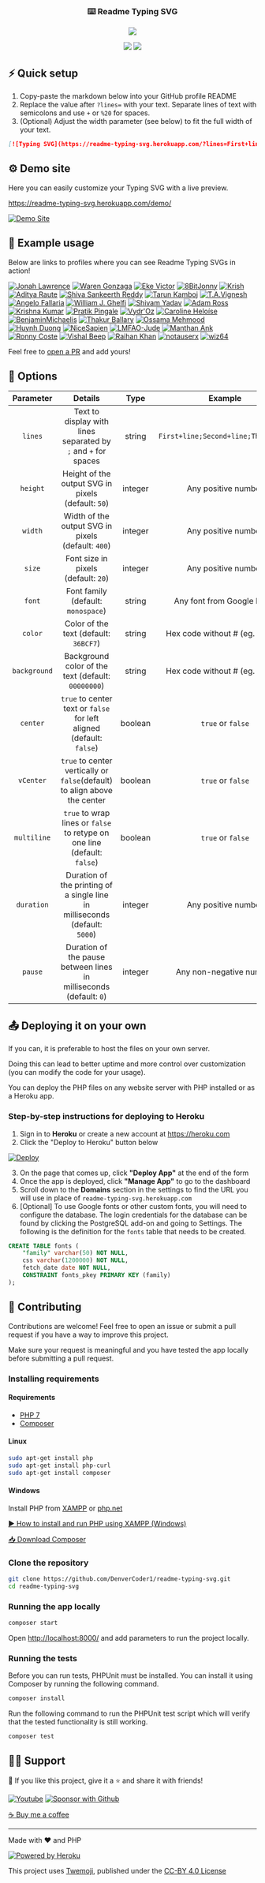 <!-- markdownlint-disable MD033 MD041-->
<p align="center">
  <h3 align="center">⌨️ Readme Typing SVG</h3>
</p>

<p align="center">
  <img src="https://readme-typing-svg.herokuapp.com/?lines=Type+messages+everywhere!;Add+a+bio+to+your+profile!;Add+a+description+to+your+repo!;Make+your+readme+stand+out!&font=Fira%20Code&center=true&width=380&height=50&duration=4000&pause=1000">
</p>

<p align="center">
  <a href="https://github.com/search?q=extension%3Amd+%22readme+typing+svg+herokuapp%22&type=Code" alt="Users" title="Repo users">
    <img src="https://freshidea.com/jonah/app/github-search-results/readme-typing-svg/index.php"/></a>
  <a href="https://discord.gg/fPrdqh3Zfu" alt="Discord" title="Dev Pro Tips Discussion & Support Server">
    <img src="https://img.shields.io/discord/819650821314052106?color=7289DA&logo=discord&logoColor=white&style=for-the-badge"/></a>
</p>
<!-- markdownlint-enable MD033 -->

## ⚡ Quick setup

1. Copy-paste the markdown below into your GitHub profile README
2. Replace the value after `?lines=` with your text. Separate lines of text with semicolons and use `+` or `%20` for spaces.
3. (Optional) Adjust the width parameter (see below) to fit the full width of your text.

```md
[![Typing SVG](https://readme-typing-svg.herokuapp.com/?lines=First+line+of+text;Second+line+of+text)](https://git.io/typing-svg)
```

## ⚙ Demo site

Here you can easily customize your Typing SVG with a live preview.

<https://readme-typing-svg.herokuapp.com/demo/>

[![Demo Site](https://user-images.githubusercontent.com/20955511/183703055-42ec8754-d84c-414f-8132-a02974224aa1.gif "Demo Site")](https://readme-typing-svg.herokuapp.com/demo/)

## 🚀 Example usage

Below are links to profiles where you can see Readme Typing SVGs in action!

[![Jonah Lawrence](https://github.com/DenverCoder1.png?size=60)](https://github.com/DenverCoder1)
[![Waren Gonzaga](https://github.com/warengonzaga.png?size=60)](https://github.com/warengonzaga)
[![Eke Victor](https://github.com/Evavic44.png?size=60)](https://github.com/Evavic44)
[![8BitJonny](https://github.com/8BitJonny.png?size=60)](https://github.com/8BitJonny)
[![Krish](https://github.com/krishdevdb.png?size=60)](https://github.com/krishdevdb)
[![Aditya Raute](https://github.com/adityaraute.png?size=60)](https://github.com/adityaraute)
[![Shiva Sankeerth Reddy](https://github.com/ShivaSankeerth.png?size=60)](https://github.com/ShivaSankeerth)
[![Tarun Kamboj](https://github.com/Tarun-Kamboj.png?size=60)](https://github.com/Tarun-Kamboj)
[![T.A.Vignesh](https://github.com/tavignesh.png?size=60)](https://github.com/tavignesh)
[![Angelo Fallaria](https://github.com/angelofallars.png?size=60)](https://github.com/angelofallars)
[![William J. Ghelfi](https://github.com/trumbitta.png?size=60)](https://github.com/trumbitta)
[![Shivam Yadav](https://github.com/sudoshivam.png?size=60)](https://github.com/sudoshivam)
[![Adam Ross](https://github.com/R055A.png?size=60)](https://github.com/R055A)
[![Krishna Kumar](https://github.com/Krishnapro.png?size=60)](https://github.com/Krishnapro)
[![Pratik Pingale](https://github.com/PROxZIMA.png?size=60)](https://github.com/PROxZIMA)
[![Vydr'Oz](https://github.com/VydrOz.png?size=60)](https://github.com/VydrOz)
[![Caroline Heloíse](https://github.com/Carol42.png?size=60)](https://github.com/Carol42)
[![BenjaminMichaelis](https://github.com/BenjaminMichaelis.png?size=60)](https://github.com/BenjaminMichaelis)
[![Thakur Ballary](https://github.com/thakurballary.png?size=60)](https://github.com/thakurballary)
[![Ossama Mehmood](https://github.com/ossamamehmood.png?size=60)](https://github.com/ossamamehmood)
[![Huynh Duong](https://github.com/betty2310.png?size=60)](https://github.com/betty2310)
[![NiceSapien](https://github.com/nicesapien.png?size=60)](https://github.com/nicesapien)
[![LMFAO-Jude](https://github.com/lmfao-jude.png?size=60)](https://github.com/lmfao-jude)
[![Manthan Ank](https://github.com/manthanank.png?size=60)](https://github.com/manthanank)
[![Ronny Coste](https://github.com/lertsoft.png?size=60)](https://github.com/lertsoft)
[![Vishal Beep](https://github.com/vishal-beep136.png?size=60)](https://github.com/Vishal-beep136)
[![Raihan Khan](https://github.com/raihankhan.png?size=60)](https://github.com/raihankhan)
[![notauserx](https://github.com/notauserx.png?size=60)](https://github.com/notauserx)
[![wiz64](https://github.com/wiz64.png?size=60)](https://github.com/wiz64)

Feel free to [open a PR](https://github.com/DenverCoder1/readme-typing-svg/issues/21#issue-870549556) and add yours!

## 🔧 Options

|  Parameter   |                                   Details                                   |  Type   |               Example               |
| :----------: | :-------------------------------------------------------------------------: | :-----: | :---------------------------------: |
|   `lines`    |       Text to display with lines separated by `;` and `+` for spaces        | string  | `First+line;Second+line;Third+line` |
|   `height`   |             Height of the output SVG in pixels (default: `50`)              | integer |         Any positive number         |
|   `width`    |             Width of the output SVG in pixels (default: `400`)              | integer |         Any positive number         |
|    `size`    |                     Font size in pixels (default: `20`)                     | integer |         Any positive number         |
|    `font`    |                     Font family (default: `monospace`)                      | string  |     Any font from Google Fonts      |
|   `color`    |                    Color of the text (default: `36BCF7`)                    | string  |  Hex code without # (eg. `F724A9`)  |
| `background` |             Background color of the text (default: `00000000`)              | string  |  Hex code without # (eg. `FEFF4C`)  |
|   `center`   |    `true` to center text or `false` for left aligned (default: `false`)     | boolean |          `true` or `false`          |
|  `vCenter`   |  `true` to center vertically or `false`(default) to align above the center  | boolean |          `true` or `false`          |
| `multiline`  |  `true` to wrap lines or `false` to retype on one line (default: `false`)   | boolean |          `true` or `false`          |
|  `duration`  | Duration of the printing of a single line in milliseconds (default: `5000`) | integer |         Any positive number         |
|   `pause`    |     Duration of the pause between lines in milliseconds (default: `0`)      | integer |       Any non-negative number       |

## 📤 Deploying it on your own

If you can, it is preferable to host the files on your own server.

Doing this can lead to better uptime and more control over customization (you can modify the code for your usage).

You can deploy the PHP files on any website server with PHP installed or as a Heroku app.

### Step-by-step instructions for deploying to Heroku

1. Sign in to **Heroku** or create a new account at <https://heroku.com>
2. Click the "Deploy to Heroku" button below

[![Deploy](https://www.herokucdn.com/deploy/button.svg "Deploy to Heroku")](https://heroku.com/deploy?template=https://github.com/DenverCoder1/readme-typing-svg/tree/main)

3. On the page that comes up, click **"Deploy App"** at the end of the form
4. Once the app is deployed, click **"Manage App"** to go to the dashboard
5. Scroll down to the **Domains** section in the settings to find the URL you will use in place of `readme-typing-svg.herokuapp.com`
6. [Optional] To use Google fonts or other custom fonts, you will need to configure the database. The login credentials for the database can be found by clicking the PostgreSQL add-on and going to Settings. The following is the definition for the `fonts` table that needs to be created.

```sql
CREATE TABLE fonts (
	"family" varchar(50) NOT NULL,
	css varchar(1200000) NOT NULL,
	fetch_date date NOT NULL,
	CONSTRAINT fonts_pkey PRIMARY KEY (family)
);
```

## 🤗 Contributing

Contributions are welcome! Feel free to open an issue or submit a pull request if you have a way to improve this project.

Make sure your request is meaningful and you have tested the app locally before submitting a pull request.

### Installing requirements

#### Requirements

-   [PHP 7](https://www.apachefriends.org/index.html)
-   [Composer](https://getcomposer.org)

#### Linux

```bash
sudo apt-get install php
sudo apt-get install php-curl
sudo apt-get install composer
```

#### Windows

Install PHP from [XAMPP](https://www.apachefriends.org/index.html) or [php.net](https://windows.php.net/download)

[▶ How to install and run PHP using XAMPP (Windows)](https://www.youtube.com/watch?v=K-qXW9ymeYQ)

[📥 Download Composer](https://getcomposer.org/download/)

### Clone the repository

```bash
git clone https://github.com/DenverCoder1/readme-typing-svg.git
cd readme-typing-svg
```

### Running the app locally

```bash
composer start
```

Open <http://localhost:8000/> and add parameters to run the project locally.

### Running the tests

Before you can run tests, PHPUnit must be installed. You can install it using Composer by running the following command.

```bash
composer install
```

Run the following command to run the PHPUnit test script which will verify that the tested functionality is still working.

```bash
composer test
```

## 🙋‍♂️ Support

💙 If you like this project, give it a ⭐ and share it with friends!

<!-- markdownlint-disable MD033 -->
<p align="left">
  <a href="https://www.youtube.com/channel/UCipSxT7a3rn81vGLw9lqRkg?sub_confirmation=1"><img alt="Youtube" title="Youtube" src="https://img.shields.io/badge/-Subscribe-red?style=for-the-badge&logo=youtube&logoColor=white"/></a>
  <a href="https://github.com/sponsors/DenverCoder1"><img alt="Sponsor with Github" title="Sponsor with Github" src="https://img.shields.io/badge/-Sponsor-ea4aaa?style=for-the-badge&logo=github&logoColor=white"/></a>
</p>
<!-- markdownlint-enable MD033 -->

[☕ Buy me a coffee](https://ko-fi.com/jlawrence)

---

Made with ❤️ and PHP

<!-- markdownlint-disable MD033 -->

<a href="https://heroku.com/"><img alt="Powered by Heroku" title="Powered by Heroku" src="https://img.shields.io/badge/-Powered%20by%20Heroku-6567a5?style=for-the-badge&logo=heroku&logoColor=white"/></a>

<!-- markdownlint-enable MD033 -->

This project uses [Twemoji](https://github.com/twitter/twemoji), published under the [CC-BY 4.0 License](https://creativecommons.org/licenses/by/4.0/)
